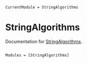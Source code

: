 ```@meta
CurrentModule = StringAlgorithms
```

# StringAlgorithms

Documentation for [StringAlgorithms](https://github.com/lucifer1004/StringAlgorithms.jl).

```@index
```

```@autodocs
Modules = [StringAlgorithms]
```
